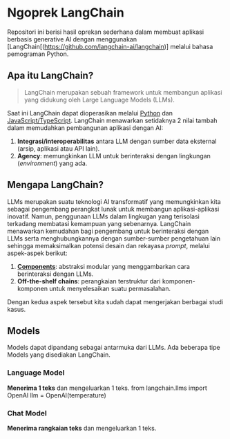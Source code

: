 # Ngoprek LangChain
Repositori ini berisi hasil oprekan sederhana dalam membuat aplikasi berbasis generative AI dengan menggunakan [LangChain[(https://github.com/langchain-ai/langchain)] melalui bahasa pemograman Python.

## Apa itu LangChain?
> LangChain merupakan sebuah framework untuk membangun aplikasi yang didukung oleh Large Language Models (LLMs).

Saat ini LangChain dapat dioperasikan melalui [Python](https://python.langchain.com/docs/get_started/introduction.html) dan [JavaScript/TypeScript](https://js.langchain.com/docs/get_started/introduction/).
LangChain menawarkan setidaknya 2 nilai tambah dalam memudahkan pembangunan aplikasi dengan AI:
1. **Integrasi/interoperabilitas** antara LLM dengan sumber data eksternal (arsip, aplikasi atau API lain).
2. **Agency**: memungkinkan LLM untuk berinteraksi dengan lingkungan (*environment*) yang ada.

## Mengapa LangChain?
LLMs merupakan suatu teknologi AI transformatif yang memungkinkan kita sebagai pengembang perangkat lunak untuk membangun aplikasi-aplikasi inovatif. 
Namun, penggunaan LLMs dalam lingkugan yang terisolasi terkadang membatasi kemampuan yang sebenarnya. 
LangChain menawarkan kemudahan bagi pengembang untuk berinteraksi dengan LLMs serta menghubungkannya dengan sumber-sumber pengetahuan lain sehingga memaksimalkan potensi desain dan rekayasa *prompt*, melalui aspek-aspek berikut:

1. [**Components**](https://docs.langchain.com/docs/category/components): abstraksi modular yang menggambarkan cara berinteraksi dengan LLMs.
2. **Off-the-shelf chains**: perangkaian terstruktur dari komponen-komponen untuk menyelesaikan suatu permasalahan.

Dengan kedua aspek tersebut kita sudah dapat mengerjakan berbagai studi kasus.

## Models
Models dapat dipandang sebagai antarmuka dari LLMs. Ada beberapa tipe Models yang disediakan LangChain.

### Language Model
**Menerima 1 teks** dan mengeluarkan 1 teks.
    from langchain.llms import OpenAI
    llm = OpenAI(temperature)


### Chat Model
**Menerima rangkaian teks** dan mengeluarkan 1 teks.


